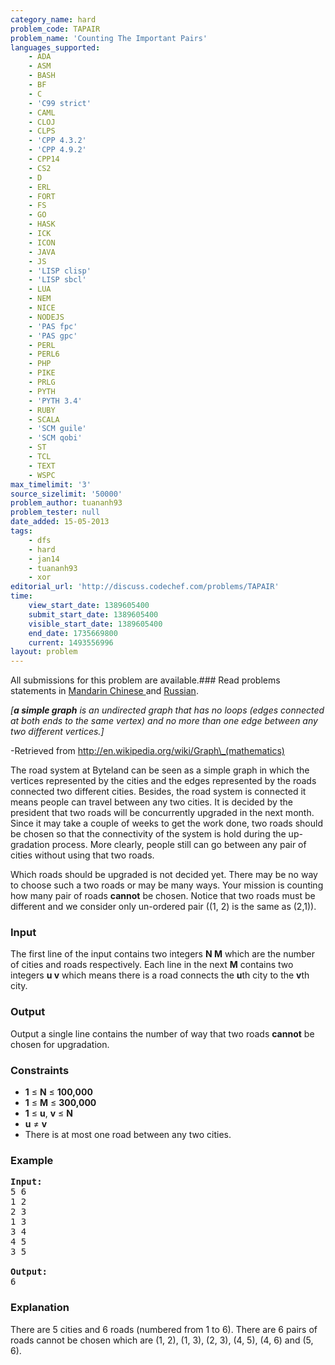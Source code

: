 ```yaml
---
category_name: hard
problem_code: TAPAIR
problem_name: 'Counting The Important Pairs'
languages_supported:
    - ADA
    - ASM
    - BASH
    - BF
    - C
    - 'C99 strict'
    - CAML
    - CLOJ
    - CLPS
    - 'CPP 4.3.2'
    - 'CPP 4.9.2'
    - CPP14
    - CS2
    - D
    - ERL
    - FORT
    - FS
    - GO
    - HASK
    - ICK
    - ICON
    - JAVA
    - JS
    - 'LISP clisp'
    - 'LISP sbcl'
    - LUA
    - NEM
    - NICE
    - NODEJS
    - 'PAS fpc'
    - 'PAS gpc'
    - PERL
    - PERL6
    - PHP
    - PIKE
    - PRLG
    - PYTH
    - 'PYTH 3.4'
    - RUBY
    - SCALA
    - 'SCM guile'
    - 'SCM qobi'
    - ST
    - TCL
    - TEXT
    - WSPC
max_timelimit: '3'
source_sizelimit: '50000'
problem_author: tuananh93
problem_tester: null
date_added: 15-05-2013
tags:
    - dfs
    - hard
    - jan14
    - tuananh93
    - xor
editorial_url: 'http://discuss.codechef.com/problems/TAPAIR'
time:
    view_start_date: 1389605400
    submit_start_date: 1389605400
    visible_start_date: 1389605400
    end_date: 1735669800
    current: 1493556996
layout: problem
---
```

All submissions for this problem are available.###  Read problems statements in [Mandarin Chinese ](http://www.codechef.com/download/translated/JAN14/mandarin/TAPAIR.pdf) and [Russian](http://www.codechef.com/download/translated/JAN14/russian/TAPAIR1.pdf).

*\[**a simple graph** is an undirected graph that has no loops (edges connected at both ends to the same vertex) and no more than one edge between any two different vertices.\]*

 -Retrieved from http://en.wikipedia.org/wiki/Graph\_(mathematics)

The road system at Byteland can be seen as a simple graph in which the vertices represented by the cities and the edges represented by the roads connected two different cities. Besides, the road system is connected it means people can travel between any two cities. It is decided by the president that two roads will be concurrently upgraded in the next month. Since it may take a couple of weeks to get the work done, two roads should be chosen so that the connectivity of the system is hold during the up-gradation process. More clearly, people still can go between any pair of cities without using that two roads.

Which roads should be upgraded is not decided yet. There may be no way to choose such a two roads or may be many ways. Your mission is counting how many pair of roads **cannot** be chosen. Notice that two roads must be different and we consider only un-ordered pair ((1, 2) is the same as (2,1)).

### Input

The first line of the input contains two integers **N M** which are the number of cities and roads respectively. Each line in the next  **M**  contains two integers **u v** which means there is a road connects the **u**th city to the **v**th city.

### Output

 Output a single line contains the number of way that two roads **cannot** be chosen for upgradation.

### Constraints

- **1** ≤ **N** ≤ **100,000**
- **1** ≤ **M** ≤ **300,000**
- **1** ≤ **u**, **v** ≤ **N**
- **u** ≠ **v**
- There is at most one road between any two cities.

### Example

<pre><b>Input:</b>
5 6
1 2
2 3
1 3
3 4
4 5
3 5

<b>Output:</b>
6
</pre>
### Explanation

There are 5 cities and 6 roads (numbered from 1 to 6). There are 6 pairs of roads cannot be chosen which are
(1, 2), (1, 3), (2, 3), (4, 5), (4, 6) and (5, 6).
